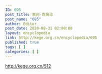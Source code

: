 ```yaml
---
ID: 695
post_title: 素问·奇病论
post_name: "695"
author: Editor
post_date: 2020-08-31 02:00:00
layout: encyclopedia
link: http://kege.org.cn/encyclopedia/695
published: true
tags: [ ]
categories: [ ]
---
```

http://kege.org.cn/512